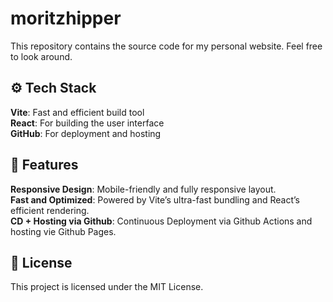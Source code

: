 # moritzhipper

This repository contains the source code for my personal website. Feel free to look around.

## ⚙️ Tech Stack

**Vite**: Fast and efficient build tool \
**React**: For building the user interface \
**GitHub**: For deployment and hosting

## 🌟 Features

**Responsive Design**: Mobile-friendly and fully responsive layout. \
**Fast and Optimized**: Powered by Vite’s ultra-fast bundling and React’s efficient rendering. \
**CD + Hosting via Github**: Continuous Deployment via Github Actions and hosting vie Github Pages.

## 📝 License

This project is licensed under the MIT License.
